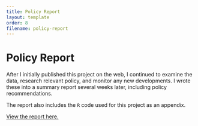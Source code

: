```yaml
---
title: Policy Report
layout: template
order: 8
filename: policy-report
---
```


# Policy Report

After I initially published this project on the web, I continued to examine the data, research relevant policy, and monitor any new developments. I wrote these into a summary report several weeks later, including policy recommendations.

The report also includes the `R` code used for this project as an appendix.

<a href="mappist.github.io/desflorestamento/574_Extra_Credit_Report.pdf" target="_blank">View the report here.</a>
